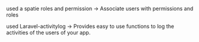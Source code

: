 used a spatie roles and permission  -> Associate users with permissions and roles	

used Laravel-activitylog -> Provides easy to use functions to log the activities of the users of your app.	
